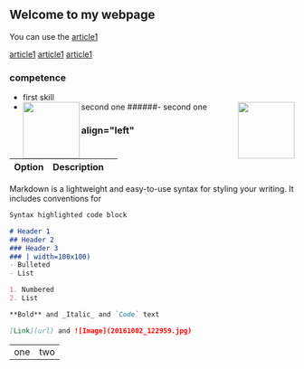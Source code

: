 ## Welcome to my webpage 


You can use the [article1](https://article1)

[article1](https://article1)
[article1](https://article1)
[article1](https://article1)

### competence
- first skill 
- second one <img align="left" src="20161002_122959.jpg" width="100" height="100" >
######- second one <img style="float: right;" src="20161002_122959.jpg" width="100" height="100" >
 
### align="left"

| Option | Description       |                  |
| --------------------- |:---------------------------:| -----------:|



<table>
 <tr>
 <td> one </td>
 <td> two </td>
 </tr>
 <tr>

Markdown is a lightweight and easy-to-use syntax for styling your writing. It includes conventions for

```markdown
Syntax highlighted code block

# Header 1
## Header 2
### Header 3
### | width=100x100)
- Bulleted
- List

1. Numbered
2. List

**Bold** and _Italic_ and `Code` text

[Link](url) and ![Image](20161002_122959.jpg)
```
